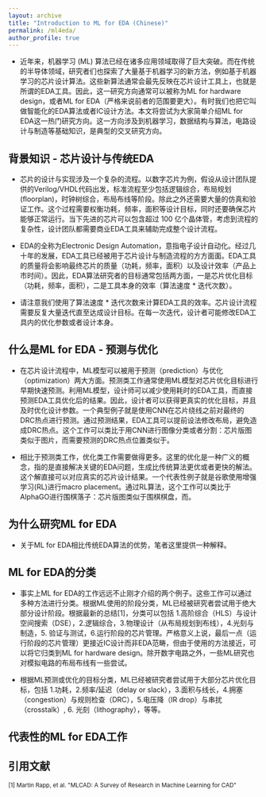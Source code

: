 ```yaml
---
layout: archive
title: "Introduction to ML for EDA (Chinese)"
permalink: /ml4eda/
author_profile: true
---
```


* 近年来，机器学习 (ML) 算法已经在诸多应用领域取得了巨大突破。而在传统的半导体领域，研究者们也探索了大量基于机器学习的新方法，例如基于机器学习的芯片设计算法。这些新算法通常会最先反映在芯片设计工具上，也就是所谓的EDA工具。因此，这一研究方向通常可以被称为ML for hardware design，或者ML for EDA（严格来说前者的范围要更大）。有时我们也把它叫做智能化的EDA算法或者IC设计方法。本文将尝试为大家简单介绍ML for EDA这一热门研究方向。这一方向涉及到机器学习，数据结构与算法，电路设计与制造等基础知识，是典型的交叉研究方向。

## 背景知识 - 芯片设计与传统EDA

* 芯片的设计与实现涉及一个复杂的流程。以数字芯片为例，假设从设计团队提供的Verilog/VHDL代码出发，标准流程至少包括逻辑综合，布局规划 (floorplan)，时钟树综合，布局布线等阶段。除此之外还需要大量的仿真和验证工作。这个过程需要权衡功耗，频率，面积等设计目标，同时还要确保芯片能够正常运行。当下先进的芯片可以包含超过 100 亿个晶体管，考虑到流程的复杂性，设计团队都需要商业EDA工具来辅助完成整个设计流程。

* EDA的全称为Electronic Design Automation，意指电子设计自动化。经过几十年的发展，EDA工具已经被用于芯片设计与制造流程的方方面面。EDA工具的质量将会影响最终芯片的质量（功耗，频率，面积）以及设计效率（产品上市时间）。因此，EDA算法研究者的目标通常包括两方面，一是芯片优化目标（功耗，频率，面积），二是工具本身的效率（算法速度 * 迭代次数）。

* 请注意我们使用了算法速度 * 迭代次数来计算EDA工具的效率。芯片设计流程需要反复大量迭代直至达成设计目标。在每一次迭代，设计者可能修改EDA工具内的优化参数或者设计本身。

## 什么是ML for EDA - 预测与优化

* 在芯片设计流程中，ML模型可以被用于预测（prediction）与优化（optimization）两大方面。预测类工作通常使用ML模型对芯片优化目标进行早期快速预测。利用ML模型，设计师可以减少使用耗时的EDA工具，而直接预测EDA工具优化后的结果。因此，设计者可以获得更真实的优化目标，并且及时优化设计参数。一个典型例子就是使用CNN在芯片绕线之前对最终的DRC热点进行预测。通过预测结果，EDA工具可以提前设法修改布局，避免造成DRC热点。这个工作可以类比于用CNN进行图像分类或者分割：芯片版图类似于图片，而需要预测的DRC热点位置类似于。

* 相比于预测类工作，优化类工作需要做得更多。这里的优化是一种广义的概念，指的是直接解决关键的EDA问题，生成比传统算法更优或者更快的解法。这个解直接可以对应真实的芯片设计结果。一个代表性例子就是谷歌使用增强学习(RL)进行macro placement。通过RL算法，这个工作可以类比于AlphaGO进行围棋落子：芯片版图类似于围棋棋盘，而。

## 为什么研究ML for EDA

* 关于ML for EDA相比传统EDA算法的优势，笔者这里提供一种解释。

## ML for EDA的分类

* 事实上ML for EDA的工作远远不止刚才介绍的两个例子。这些工作可以通过多种方法进行分类。根据ML使用的阶段分类，ML已经被研究者尝试用于绝大部分设计阶段。根据最新的总结[1]，分类可以包括 1.高阶综合（HLS）与设计空间搜索（DSE），2.逻辑综合，3.物理设计（从布局规划到布线），4.光刻与制造，5. 验证与测试，6.运行阶段的芯片管理。严格意义上说，最后一点（运行阶段的芯片管理）更接近IC设计而非EDA范畴，但由于使用的方法接近，可以将它归类到ML for hardware design。除开数字电路之外，一些ML研究也对模拟电路的布局布线有一些尝试。

* 根据ML预测或优化的目标分类，ML已经被研究者尝试用于大部分芯片优化目标，包括 1.功耗，2.频率/延迟（delay or slack），3.面积与线长，4.拥塞（congestion）与规则检查（DRC），5.电压降（IR drop）与串扰（crosstalk）, 6. 光刻（lithography），等等。

## 代表性的ML for EDA工作



## 引用文献
<sup> [1] Martin Rapp, et al. "MLCAD: A Survey of Research in Machine Learning for CAD" </sup>


